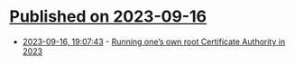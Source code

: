 # [Published on 2023-09-16](index.md)

* [2023-09-16, 19:07:43](https://lobste.rs/s/qqfwd4/running_one_s_own_root_certificate) - [Running one’s own root Certificate Authority in 2023](https://wejn.org/2023/09/running-ones-own-root-certificate-authority-in-2023/)
